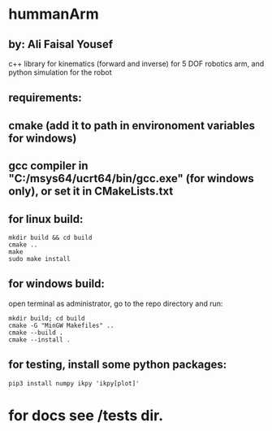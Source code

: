 # hummanArm

## by: Ali Faisal Yousef

c++ library for kinematics (forward and inverse) for 5 DOF robotics arm,
and python simulation for the robot

## requirements:

## cmake (add it to path in environoment variables for windows)

## gcc compiler in "C:/msys64/ucrt64/bin/gcc.exe" (for windows only), or set it in CMakeLists.txt

## for linux build:

```
mkdir build && cd build
cmake ..
make
sudo make install
```

## for windows build:

open terminal as administrator, go to the repo directory and run:

```
mkdir build; cd build
cmake -G "MinGW Makefiles" ..
cmake --build .
cmake --install .
```

## for testing, install some python packages:

```
pip3 install numpy ikpy 'ikpy[plot]'
```

# for docs see /tests dir.
